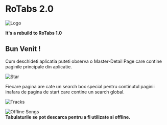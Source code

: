 # RoTabs 2.0 

![Logo](https://github.com/cristysandu/TabulaturiRo/blob/master/Images/Guitars.png)

**It's a rebuild to RoTabs 1.0**

## Bun Venit !

Cum deschideti aplicatia puteti observa o Master-Detail Page care contine paginile principale din aplicatie.  

![Star](https://github.com/cristysandu/TabulaturiRo/blob/master/Images/First%20row.jpg)

Fiecare pagina are cate un search box special pentru continutul paginii inafara de pagina de start care contine un search global.

![Tracks](https://github.com/cristysandu/TabulaturiRo/blob/master/Images/Second%20Row.jpg)


![Offline Songs](https://github.com/cristysandu/TabulaturiRo/blob/master/Images/Theard%20row.jpg)  
**Tabulaturile se pot descarca pentru a fi utilizate si offline.**
